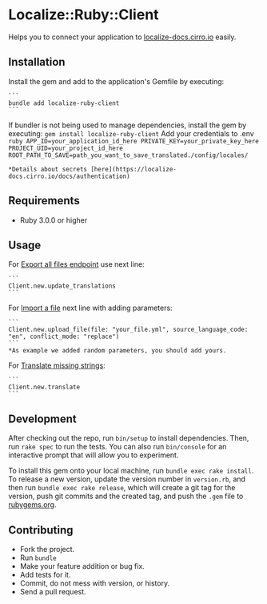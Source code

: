 # Localize::Ruby::Client

Helps you to connect your application to [localize-docs.cirro.io](https://localize-docs.cirro.io/) easily.

## Installation

Install the gem and add to the application's Gemfile by executing:
 
    ```
    bundle add localize-ruby-client
    ```
If bundler is not being used to manage dependencies, install the gem by executing:
    ```
    gem install localize-ruby-client
    ```
Add your credentials to .env
    ```ruby
    APP_ID=your_application_id_here
    PRIVATE_KEY=your_private_key_here
    PROJECT_UID=your_project_id_here
    ROOT_PATH_TO_SAVE=path_you_want_to_save_translated./config/locales/
    ```

    *Details about secrets [here](https://localize-docs.cirro.io/docs/authentication)




## Requirements
* Ruby 3.0.0 or higher

## Usage
For [Export all files endpoint](https://localize-docs.cirro.io/docs/continuous_projects/export_all) use next line:

    ```
    Client.new.update_translations
    ```

For [Import a file](https://localize-docs.cirro.io/docs/continuous_projects/import) next line with adding parameters:

    ```
    Client.new.upload_file(file: "your_file.yml", source_language_code: "en", conflict_mode: "replace")
    ```
    *As example we added random parameters, you should add yours.

For [Translate missing strings](https://localize-docs.cirro.io/docs/continuous_projects/translate_missing_strings):

    ```
    Client.new.translate
    ```

## Development

After checking out the repo, run `bin/setup` to install dependencies. Then, run `rake spec` to run the tests. You can also run `bin/console` for an interactive prompt that will allow you to experiment.

To install this gem onto your local machine, run `bundle exec rake install`. To release a new version, update the version number in `version.rb`, and then run `bundle exec rake release`, which will create a git tag for the version, push git commits and the created tag, and push the `.gem` file to [rubygems.org](https://rubygems.org).

## Contributing

* Fork the project.
* Run `bundle`
* Make your feature addition or bug fix.
* Add tests for it.
* Commit, do not mess with version, or history.
* Send a pull request.
